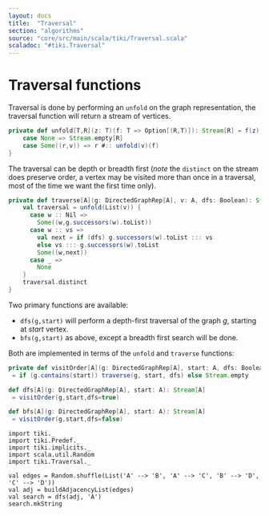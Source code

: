 ```yaml
---
layout: docs 
title:  "Traversal"
section: "algorithms"
source: "core/src/main/scala/tiki/Traversal.scala"
scaladoc: "#tiki.Traversal"
---
```

# Traversal functions
 
Traversal is done by performing an `unfold` on the graph representation, the 
traversal function will return a stream of vertices.

```scala
private def unfold[T,R](z: T)(f: T => Option[(R,T)]): Stream[R] = f(z) match {
    case None => Stream.empty[R]
    case Some((r,v)) => r #:: unfold(v)(f)
}
```

The traversal can be depth or breadth first (_note_ the `distinct` on the stream does preserve order,
a vertex may be visited more than once in a traversal, most of the time we want the first time 
only).

```scala
private def traverse[A](g: DirectedGraphRep[A], v: A, dfs: Boolean): Stream[A] = {
    val traversal = unfold(List(v)) {
      case w :: Nil =>
        Some((w,g.successors(w).toList))
      case w :: vs =>
        val next = if (dfs) g.successors(w).toList ::: vs
        else vs ::: g.successors(w).toList
        Some((w,next))
      case _ =>
        None
    }
    traversal.distinct
}
```

 Two primary functions are available:
 
 - `dfs(g,start)` will perform a depth-first traversal of the graph _g_, starting at _start_ vertex.
 - `bfs(g,start)` as above, except a breadth first search will be done.
 
 Both are implemented in terms of the `unfold` and `traverse` functions:
 
 ```scala
private def visitOrder[A](g: DirectedGraphRep[A], start: A, dfs: Boolean): Stream[A]
  = if (g.contains(start)) traverse(g, start, dfs) else Stream.empty

def dfs[A](g: DirectedGraphRep[A], start: A): Stream[A]
  = visitOrder(g,start,dfs=true)

def bfs[A](g: DirectedGraphRep[A], start: A): Stream[A]
  = visitOrder(g,start,dfs=false)
```

```tut
import tiki._
import tiki.Predef._
import tiki.implicits._
import scala.util.Random
import tiki.Traversal._

val edges = Random.shuffle(List('A' --> 'B', 'A' --> 'C', 'B' --> 'D', 'C' --> 'D'))
val adj = buildAdjacencyList(edges)
val search = dfs(adj, 'A')
search.mkString

```